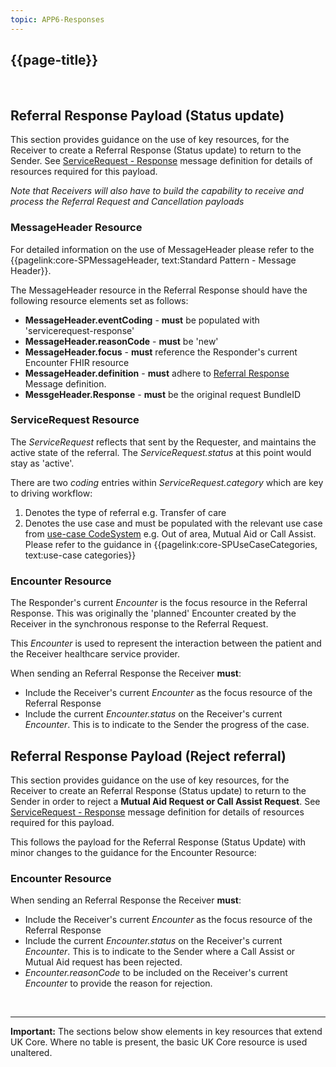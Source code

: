 ```yaml
---
topic: APP6-Responses
---
```


## {{page-title}}

<br>

## Referral Response Payload (Status update)
This section provides guidance on the use of key resources, for the Receiver to create a Referral Response (Status update) to return to the Sender. See [ServiceRequest - Response](https://simplifier.net/nhsbookingandreferrals/bars-messagedefinition-servicerequest-response-referral-short) message definition for details of resources required for this payload.

*Note that Receivers will also have to build the capability to receive and process the Referral Request and Cancellation payloads*
<br>

### MessageHeader Resource
For detailed information on the use of MessageHeader please refer to the {{pagelink:core-SPMessageHeader, text:Standard Pattern - Message Header}}. 

The MessageHeader resource in the Referral Response should have the following resource elements set as follows:
* **MessageHeader.eventCoding** - **must** be populated with 'servicerequest-response'
* **MessageHeader.reasonCode** - **must** be 'new'
* **MessageHeader.focus** - **must** reference the Responder's current Encounter FHIR resource
* **MessageHeader.definition** - **must** adhere to [Referral Response](https://simplifier.net/NHSBookingandReferrals/BARS-MessageDefinition-ServiceRequest-Response-Referral-Short/~json) Message definition.
* **MessgeHeader.Response** - **must** be the original request BundleID

### ServiceRequest Resource
The *ServiceRequest* reflects that sent by the Requester, and maintains the active state of the referral. The *ServiceRequest.status* at this point would stay as 'active'.

There are two *coding* entries within *ServiceRequest.category* which are key to driving workflow:

1. Denotes the type of referral e.g. Transfer of care 
2. Denotes the use case and must be populated with the relevant use case from [use-case CodeSystem](
https://simplifier.net/nhsbookingandreferrals/usecases-categories-bars)  e.g. Out of area, Mutual Aid or Call Assist. Please refer to the guidance in {{pagelink:core-SPUseCaseCategories, text:use-case categories}}

### Encounter Resource
The Responder's current *Encounter* is the focus resource in the Referral Response. This was originally the 'planned' Encounter created by the Receiver in the synchronous response to the Referral Request. 

This *Encounter* is used to represent the interaction between the patient and the Receiver healthcare service provider. 

When sending an Referral Response the Receiver **must**:
* Include the Receiver's current *Encounter* as the focus resource of the Referral Response
* Include the current *Encounter.status* on the Receiver's current *Encounter*. This is to indicate to the Sender the progress of the case. 

## Referral Response Payload (Reject referral) 
This section provides guidance on the use of key resources, for the Receiver to create an Referral Response (Status update) to return to the Sender in order to reject a **Mutual Aid Request or Call Assist Request**. See [ServiceRequest - Response](https://simplifier.net/nhsbookingandreferrals/bars-messagedefinition-servicerequest-response-referral-short) message definition for details of resources required for this payload.

This follows the payload for the Referral Response (Status Update) with minor changes to the guidance for the Encounter Resource:
### Encounter Resource

When sending an Referral Response the Receiver **must**:
* Include the Receiver's current *Encounter* as the focus resource of the Referral Response
* Include the current *Encounter.status* on the Receiver's current *Encounter*. This is to indicate to the Sender where a Call Assist or Mutual Aid request has been rejected.
* *Encounter.reasonCode* to be included on the Receiver's current *Encounter* to provide the reason for rejection.

<br>

<hr>
<div markdown="span" class="alert alert-warning" role="alert"><i class="fa fa-warning"></i>
    <b> Important:</b> 
    The sections below show elements in key resources that extend UK Core. Where no table is present, the basic UK Core resource is used unaltered.
</div>